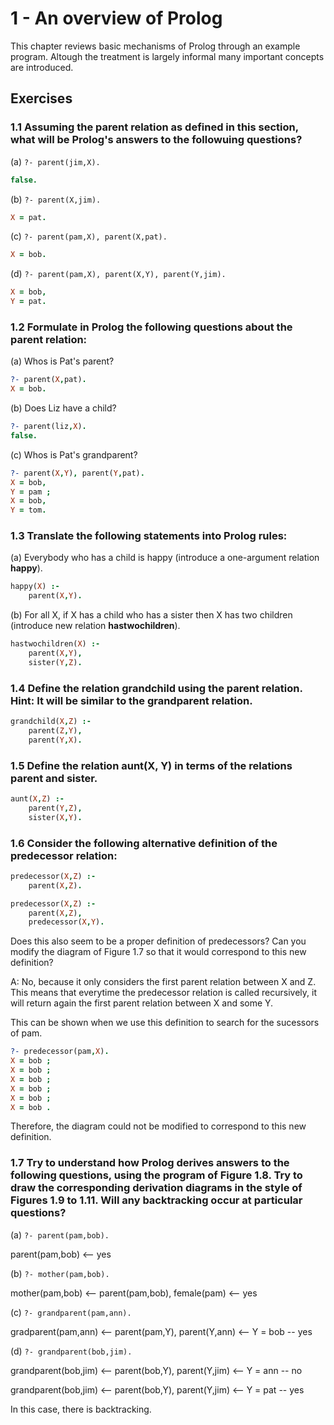 # 1 - An overview of Prolog

This chapter reviews basic mechanisms of Prolog through an example program. Altough the treatment is largely informal many important concepts are introduced.

## Exercises 

### 1.1 Assuming the parent relation as defined in this section, what will be Prolog's answers to the followuing questions?

(a) `?- parent(jim,X).`

```prolog
false.
```

(b) `?- parent(X,jim).`

```prolog
X = pat.
```

(c) `?- parent(pam,X), parent(X,pat).`

```prolog
X = bob.
```

(d) `?- parent(pam,X), parent(X,Y), parent(Y,jim).`

```prolog
X = bob,
Y = pat.
```

### 1.2 Formulate in Prolog the following questions about the parent relation:

(a) Whos is Pat's parent?

```prolog
?- parent(X,pat).
X = bob.
```

(b) Does Liz have a child?

```prolog
?- parent(liz,X).
false.
```

(c) Whos is Pat's grandparent?

```prolog
?- parent(X,Y), parent(Y,pat).
X = bob,
Y = pam ;
X = bob,
Y = tom.
```

### 1.3 Translate the following statements into Prolog rules:

(a) Everybody who has a child is happy (introduce a one-argument relation **happy**).

```prolog
happy(X) :-
    parent(X,Y).
```

(b) For all X, if X has a child who has a sister then X has two children (introduce new relation **hastwochildren**).

```prolog
hastwochildren(X) :-
    parent(X,Y),
    sister(Y,Z).
```

### 1.4 Define the relation grandchild using the parent relation. Hint: It will be similar to the grandparent relation.

```prolog
grandchild(X,Z) :-
    parent(Z,Y),
    parent(Y,X).
```

### 1.5 Define the relation aunt(X, Y) in terms of the relations parent and sister.

```prolog
aunt(X,Z) :-
    parent(Y,Z),
    sister(X,Y).
```

### 1.6 Consider the following alternative definition of the predecessor relation:

```prolog
predecessor(X,Z) :-
    parent(X,Z).

predecessor(X,Z) :-
    parent(X,Z),
    predecessor(X,Y).
```

Does this also seem to be a proper definition of predecessors? Can you modify the diagram of Figure 1.7 so that it would correspond to this new definition?

A: No, because it only considers the first parent relation between X and Z. This means that everytime the predecessor relation is called recursively, it will return again the first parent relation between X and some Y. 

This can be shown when we use this definition to search for the sucessors of pam.

```prolog
?- predecessor(pam,X).
X = bob ;
X = bob ;
X = bob ;
X = bob ;
X = bob ;
X = bob .
```

Therefore, the diagram could not be modified to correspond to this new definition.

### 1.7 Try to understand how Prolog derives answers to the following questions, using the program of Figure 1.8. Try to draw the corresponding derivation diagrams in the style of Figures 1.9 to 1.11. Will any backtracking occur at particular questions?

(a) `?- parent(pam,bob).`

parent(pam,bob) <-- yes

(b) `?- mother(pam,bob).`

mother(pam,bob) <-- parent(pam,bob), female(pam) <-- yes

(c) `?- grandparent(pam,ann).`

gradparent(pam,ann) <-- parent(pam,Y), parent(Y,ann) <-- Y = bob -- yes 

(d) `?- grandparent(bob,jim).`

grandparent(bob,jim) <-- parent(bob,Y), parent(Y,jim) <-- Y = ann -- no

grandparent(bob,jim) <-- parent(bob,Y), parent(Y,jim) <-- Y = pat -- yes

In this case, there is backtracking.
